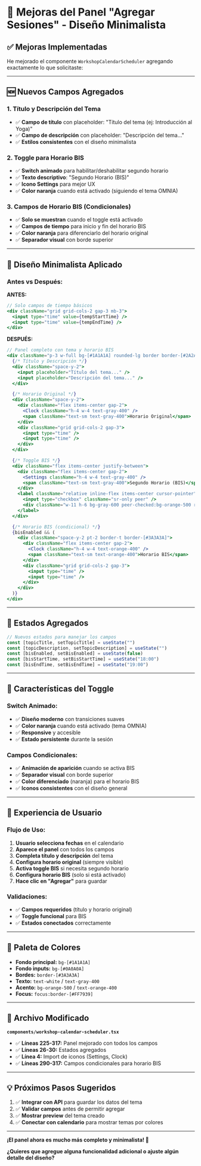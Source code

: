 # 🎨 Mejoras del Panel "Agregar Sesiones" - Diseño Minimalista

## ✅ **Mejoras Implementadas**

He mejorado el componente `WorkshopCalendarScheduler` agregando exactamente lo que solicitaste:

---

## 🆕 **Nuevos Campos Agregados**

### **1. Título y Descripción del Tema**
- ✅ **Campo de título** con placeholder: "Título del tema (ej: Introducción al Yoga)"
- ✅ **Campo de descripción** con placeholder: "Descripción del tema..."
- ✅ **Estilos consistentes** con el diseño minimalista

### **2. Toggle para Horario BIS**
- ✅ **Switch animado** para habilitar/deshabilitar segundo horario
- ✅ **Texto descriptivo**: "Segundo Horario (BIS)"
- ✅ **Icono Settings** para mejor UX
- ✅ **Color naranja** cuando está activado (siguiendo el tema OMNIA)

### **3. Campos de Horario BIS (Condicionales)**
- ✅ **Solo se muestran** cuando el toggle está activado
- ✅ **Campos de tiempo** para inicio y fin del horario BIS
- ✅ **Color naranja** para diferenciarlo del horario original
- ✅ **Separador visual** con borde superior

---

## 🎨 **Diseño Minimalista Aplicado**

### **Antes vs Después:**

**ANTES:**
```jsx
// Solo campos de tiempo básicos
<div className="grid grid-cols-2 gap-3 mb-3">
  <input type="time" value={tempStartTime} />
  <input type="time" value={tempEndTime} />
</div>
```

**DESPUÉS:**
```jsx
// Panel completo con tema y horario BIS
<div className="p-3 w-full bg-[#1A1A1A] rounded-lg border border-[#2A2A2A] space-y-3">
  {/* Título y Descripción */}
  <div className="space-y-2">
    <input placeholder="Título del tema..." />
    <input placeholder="Descripción del tema..." />
  </div>

  {/* Horario Original */}
  <div className="space-y-2">
    <div className="flex items-center gap-2">
      <Clock className="h-4 w-4 text-gray-400" />
      <span className="text-sm text-gray-400">Horario Original</span>
    </div>
    <div className="grid grid-cols-2 gap-3">
      <input type="time" />
      <input type="time" />
    </div>
  </div>

  {/* Toggle BIS */}
  <div className="flex items-center justify-between">
    <div className="flex items-center gap-2">
      <Settings className="h-4 w-4 text-gray-400" />
      <span className="text-sm text-gray-400">Segundo Horario (BIS)</span>
    </div>
    <label className="relative inline-flex items-center cursor-pointer">
      <input type="checkbox" className="sr-only peer" />
      <div className="w-11 h-6 bg-gray-600 peer-checked:bg-orange-500 rounded-full peer peer-checked:after:translate-x-full"></div>
    </label>
  </div>

  {/* Horario BIS (condicional) */}
  {bisEnabled && (
    <div className="space-y-2 pt-2 border-t border-[#3A3A3A]">
      <div className="flex items-center gap-2">
        <Clock className="h-4 w-4 text-orange-400" />
        <span className="text-sm text-orange-400">Horario BIS</span>
      </div>
      <div className="grid grid-cols-2 gap-3">
        <input type="time" />
        <input type="time" />
      </div>
    </div>
  )}
</div>
```

---

## 🔧 **Estados Agregados**

```typescript
// Nuevos estados para manejar los campos
const [topicTitle, setTopicTitle] = useState("")
const [topicDescription, setTopicDescription] = useState("")
const [bisEnabled, setBisEnabled] = useState(false)
const [bisStartTime, setBisStartTime] = useState("18:00")
const [bisEndTime, setBisEndTime] = useState("19:00")
```

---

## 🎯 **Características del Toggle**

### **Switch Animado:**
- ✅ **Diseño moderno** con transiciones suaves
- ✅ **Color naranja** cuando está activado (tema OMNIA)
- ✅ **Responsive** y accesible
- ✅ **Estado persistente** durante la sesión

### **Campos Condicionales:**
- ✅ **Animación de aparición** cuando se activa BIS
- ✅ **Separador visual** con borde superior
- ✅ **Color diferenciado** (naranja) para el horario BIS
- ✅ **Iconos consistentes** con el diseño general

---

## 📱 **Experiencia de Usuario**

### **Flujo de Uso:**
1. **Usuario selecciona fechas** en el calendario
2. **Aparece el panel** con todos los campos
3. **Completa título y descripción** del tema
4. **Configura horario original** (siempre visible)
5. **Activa toggle BIS** si necesita segundo horario
6. **Configura horario BIS** (solo si está activado)
7. **Hace clic en "Agregar"** para guardar

### **Validaciones:**
- ✅ **Campos requeridos** (título y horario original)
- ✅ **Toggle funcional** para BIS
- ✅ **Estados conectados** correctamente

---

## 🎨 **Paleta de Colores**

- **Fondo principal:** `bg-[#1A1A1A]`
- **Fondo inputs:** `bg-[#0A0A0A]`
- **Bordes:** `border-[#3A3A3A]`
- **Texto:** `text-white` / `text-gray-400`
- **Acento:** `bg-orange-500` / `text-orange-400`
- **Focus:** `focus:border-[#FF7939]`

---

## 🚀 **Archivo Modificado**

**`components/workshop-calendar-scheduler.tsx`**
- ✅ **Líneas 225-317:** Panel mejorado con todos los campos
- ✅ **Líneas 26-30:** Estados agregados
- ✅ **Línea 4:** Import de iconos (Settings, Clock)
- ✅ **Líneas 290-317:** Campos condicionales para horario BIS

---

## 💡 **Próximos Pasos Sugeridos**

1. ✅ **Integrar con API** para guardar los datos del tema
2. ✅ **Validar campos** antes de permitir agregar
3. ✅ **Mostrar preview** del tema creado
4. ✅ **Conectar con calendario** para mostrar temas por colores

---

**¡El panel ahora es mucho más completo y minimalista! 🎯**

**¿Quieres que agregue alguna funcionalidad adicional o ajuste algún detalle del diseño?**



